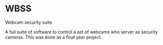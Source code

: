 WBSS
====

Webcam security suite

A full suite of software to control a set of webcams who server as security cameras.
This was done as a final year project.
